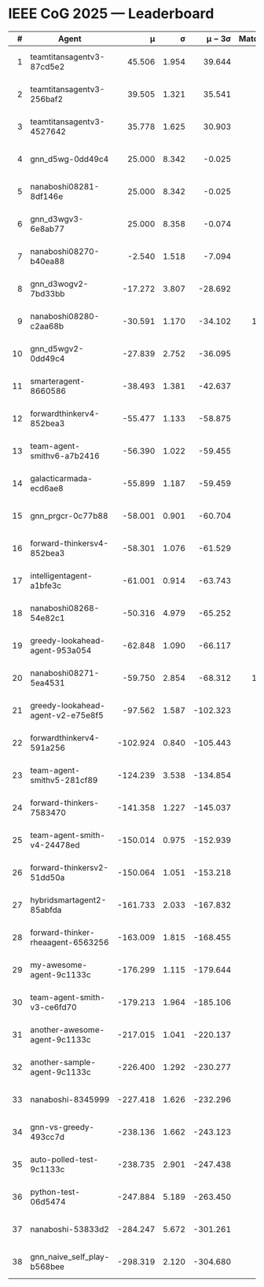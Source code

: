 # IEEE CoG 2025 — Leaderboard

| # | Agent | μ | σ | μ − 3σ | Matches | Updated |
|---:|---|---:|---:|---:|---:|---|
| 1 | teamtitansagentv3-87cd5e2 | 45.506 | 1.954 | 39.644 | 940 | 2025-08-28 18:38 |
| 2 | teamtitansagentv3-256baf2 | 39.505 | 1.321 | 35.541 | 680 | 2025-08-28 18:38 |
| 3 | teamtitansagentv3-4527642 | 35.778 | 1.625 | 30.903 | 780 | 2025-08-28 18:38 |
| 4 | gnn_d5wg-0dd49c4 | 25.000 | 8.342 | -0.025 | 20 | 2025-08-28 18:38 |
| 5 | nanaboshi08281-8df146e | 25.000 | 8.342 | -0.025 | 20 | 2025-08-28 18:38 |
| 6 | gnn_d3wgv3-6e8ab77 | 25.000 | 8.358 | -0.074 | 60 | 2025-08-28 18:38 |
| 7 | nanaboshi08270-b40ea88 | -2.540 | 1.518 | -7.094 | 900 | 2025-08-28 18:38 |
| 8 | gnn_d3wogv2-7bd33bb | -17.272 | 3.807 | -28.692 | 28 | 2025-08-28 18:38 |
| 9 | nanaboshi08280-c2aa68b | -30.591 | 1.170 | -34.102 | 1000 | 2025-08-28 18:38 |
| 10 | gnn_d5wgv2-0dd49c4 | -27.839 | 2.752 | -36.095 | 20 | 2025-08-28 18:38 |
| 11 | smarteragent-8660586 | -38.493 | 1.381 | -42.637 | 804 | 2025-08-28 18:38 |
| 12 | forwardthinkerv4-852bea3 | -55.477 | 1.133 | -58.875 | 764 | 2025-08-28 18:38 |
| 13 | team-agent-smithv6-a7b2416 | -56.390 | 1.022 | -59.455 | 940 | 2025-08-28 18:38 |
| 14 | galacticarmada-ecd6ae8 | -55.899 | 1.187 | -59.459 | 880 | 2025-08-28 18:38 |
| 15 | gnn_prgcr-0c77b88 | -58.001 | 0.901 | -60.704 | 700 | 2025-08-28 18:38 |
| 16 | forward-thinkersv4-852bea3 | -58.301 | 1.076 | -61.529 | 602 | 2025-08-28 18:38 |
| 17 | intelligentagent-a1bfe3c | -61.001 | 0.914 | -63.743 | 720 | 2025-08-28 18:38 |
| 18 | nanaboshi08268-54e82c1 | -50.316 | 4.979 | -65.252 | 760 | 2025-08-28 18:38 |
| 19 | greedy-lookahead-agent-953a054 | -62.848 | 1.090 | -66.117 | 984 | 2025-08-28 18:38 |
| 20 | nanaboshi08271-5ea4531 | -59.750 | 2.854 | -68.312 | 1220 | 2025-08-28 18:38 |
| 21 | greedy-lookahead-agent-v2-e75e8f5 | -97.562 | 1.587 | -102.323 | 944 | 2025-08-28 18:38 |
| 22 | forwardthinkerv4-591a256 | -102.924 | 0.840 | -105.443 | 915 | 2025-08-28 18:38 |
| 23 | team-agent-smithv5-281cf89 | -124.239 | 3.538 | -134.854 | 720 | 2025-08-28 18:38 |
| 24 | forward-thinkers-7583470 | -141.358 | 1.227 | -145.037 | 720 | 2025-08-28 18:38 |
| 25 | team-agent-smith-v4-24478ed | -150.014 | 0.975 | -152.939 | 898 | 2025-08-28 18:38 |
| 26 | forward-thinkersv2-51dd50a | -150.064 | 1.051 | -153.218 | 864 | 2025-08-28 18:38 |
| 27 | hybridsmartagent2-85abfda | -161.733 | 2.033 | -167.832 | 903 | 2025-08-28 18:38 |
| 28 | forward-thinker-rheaagent-6563256 | -163.009 | 1.815 | -168.455 | 944 | 2025-08-28 18:38 |
| 29 | my-awesome-agent-9c1133c | -176.299 | 1.115 | -179.644 | 780 | 2025-08-28 18:38 |
| 30 | team-agent-smith-v3-ce6fd70 | -179.213 | 1.964 | -185.106 | 998 | 2025-08-28 18:38 |
| 31 | another-awesome-agent-9c1133c | -217.015 | 1.041 | -220.137 | 760 | 2025-08-28 18:38 |
| 32 | another-sample-agent-9c1133c | -226.400 | 1.292 | -230.277 | 900 | 2025-08-28 18:38 |
| 33 | nanaboshi-8345999 | -227.418 | 1.626 | -232.296 | 760 | 2025-08-28 18:38 |
| 34 | gnn-vs-greedy-493cc7d | -238.136 | 1.662 | -243.123 | 700 | 2025-08-28 18:38 |
| 35 | auto-polled-test-9c1133c | -238.735 | 2.901 | -247.438 | 960 | 2025-08-28 18:38 |
| 36 | python-test-06d5474 | -247.884 | 5.189 | -263.450 | 800 | 2025-08-28 18:38 |
| 37 | nanaboshi-53833d2 | -284.247 | 5.672 | -301.261 | 740 | 2025-08-28 18:38 |
| 38 | gnn_naive_self_play-b568bee | -298.319 | 2.120 | -304.680 | 600 | 2025-08-28 18:38 |
